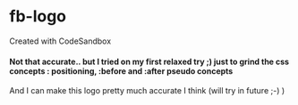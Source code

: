 # fb-logo
Created with CodeSandbox

#### Not that accurate.. but I tried on my first relaxed try ;) just to grind the css concepts : positioning, :before and :after pseudo concepts

And I can make this logo pretty much accurate I think (will try in future ;-) )
